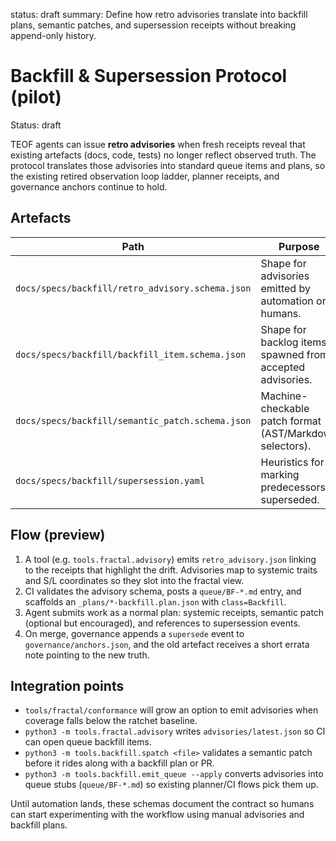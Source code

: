 <!-- markdownlint-disable MD013 -->
status: draft
summary: Define how retro advisories translate into backfill plans, semantic patches, and supersession receipts without breaking append-only history.

# Backfill & Supersession Protocol (pilot)

Status: draft

TEOF agents can issue **retro advisories** when fresh receipts reveal that
existing artefacts (docs, code, tests) no longer reflect observed truth. The
protocol translates those advisories into standard queue items and plans, so the
existing retired observation loop ladder, planner receipts, and governance anchors continue to hold.

## Artefacts

| Path | Purpose |
| --- | --- |
| `docs/specs/backfill/retro_advisory.schema.json` | Shape for advisories emitted by automation or humans. |
| `docs/specs/backfill/backfill_item.schema.json` | Shape for backlog items spawned from accepted advisories. |
| `docs/specs/backfill/semantic_patch.schema.json` | Machine-checkable patch format (AST/Markdown selectors). |
| `docs/specs/backfill/supersession.yaml` | Heuristics for marking predecessors superseded. |

## Flow (preview)

1. A tool (e.g. `tools.fractal.advisory`) emits `retro_advisory.json` linking to
   the receipts that highlight the drift. Advisories map to systemic traits and S/L
   coordinates so they slot into the fractal view.
2. CI validates the advisory schema, posts a `queue/BF-*.md` entry, and
   scaffolds an `_plans/*-backfill.plan.json` with `class=Backfill`.
3. Agent submits work as a normal plan: systemic receipts, semantic patch (optional
   but encouraged), and references to supersession events.
4. On merge, governance appends a `supersede` event to
   `governance/anchors.json`, and the old artefact receives a short errata note
   pointing to the new truth.

## Integration points

- `tools/fractal/conformance` will grow an option to emit advisories when
  coverage falls below the ratchet baseline.
- `python3 -m tools.fractal.advisory` writes `advisories/latest.json` so CI can
  open queue backfill items.
- `python3 -m tools.backfill.spatch <file>` validates a semantic patch before it
  rides along with a backfill plan or PR.
- `python3 -m tools.backfill.emit_queue --apply` converts advisories into queue
  stubs (`queue/BF-*.md`) so existing planner/CI flows pick them up.

Until automation lands, these schemas document the contract so humans can start
experimenting with the workflow using manual advisories and backfill plans.
